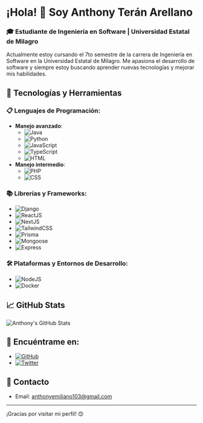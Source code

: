 # ¡Hola! 👋 Soy Anthony Terán Arellano

### 🎓 Estudiante de Ingeniería en Software | Universidad Estatal de Milagro

Actualmente estoy cursando el 7to semestre de la carrera de Ingeniería en Software en la Universidad Estatal de Milagro. Me apasiona el desarrollo de software y siempre estoy buscando aprender nuevas tecnologías y mejorar mis habilidades.

## 🔧 Tecnologías y Herramientas

### 📋 Lenguajes de Programación:
- **Manejo avanzado**:
  - ![Java](https://img.shields.io/badge/Java-ED8B00?style=for-the-badge&logo=java&logoColor=white)
  - ![Python](https://img.shields.io/badge/Python-3776AB?style=for-the-badge&logo=python&logoColor=white)
  - ![JavaScript](https://img.shields.io/badge/JavaScript-F7DF1E?style=for-the-badge&logo=javascript&logoColor=black)
  - ![TypeScript](https://img.shields.io/badge/TypeScript-007ACC?style=for-the-badge&logo=typescript&logoColor=white)
  - ![HTML](https://img.shields.io/badge/HTML-E34F26?style=for-the-badge&logo=html5&logoColor=white)
- **Manejo intermedio**:
  - ![PHP](https://img.shields.io/badge/PHP-777BB4?style=for-the-badge&logo=php&logoColor=white)
  - ![CSS](https://img.shields.io/badge/CSS-1572B6?style=for-the-badge&logo=css3&logoColor=white)

### 📚 Librerías y Frameworks:
- ![Django](https://img.shields.io/badge/Django-092E20?style=for-the-badge&logo=django&logoColor=white)
- ![ReactJS](https://img.shields.io/badge/React-61DAFB?style=for-the-badge&logo=react&logoColor=black)
- ![NextJS](https://img.shields.io/badge/Next.js-000000?style=for-the-badge&logo=nextdotjs&logoColor=white)
- ![TailwindCSS](https://img.shields.io/badge/Tailwind_CSS-38B2AC?style=for-the-badge&logo=tailwind-css&logoColor=white)
- ![Prisma](https://img.shields.io/badge/Prisma-2D3748?style=for-the-badge&logo=prisma&logoColor=white)
- ![Mongoose](https://img.shields.io/badge/Mongoose-880000?style=for-the-badge&logo=mongoose&logoColor=white)
- ![Express](https://img.shields.io/badge/Express-000000?style=for-the-badge&logo=express&logoColor=white)

### 🛠️ Plataformas y Entornos de Desarrollo:
- ![NodeJS](https://img.shields.io/badge/Node.js-339933?style=for-the-badge&logo=nodedotjs&logoColor=white)
- ![Docker](https://img.shields.io/badge/Docker-2496ED?style=for-the-badge&logo=docker&logoColor=white)

## 📈 GitHub Stats
![Anthony's GitHub Stats](https://github-readme-stats.vercel.app/api?username=aterana3&count_private=true&show_icons=true&theme=radical)

## 🔗 Encuéntrame en:
- [![GitHub](https://img.shields.io/badge/GitHub-181717?style=for-the-badge&logo=github&logoColor=white)](https://github.com/aterana3)
- [![Twitter](https://img.shields.io/badge/Twitter-1DA1F2?style=for-the-badge&logo=twitter&logoColor=white)](https://twitter.com/aterana3)

## 📧 Contacto
- Email: anthonyemiliano103@gmail.com

---

¡Gracias por visitar mi perfil! 😊
